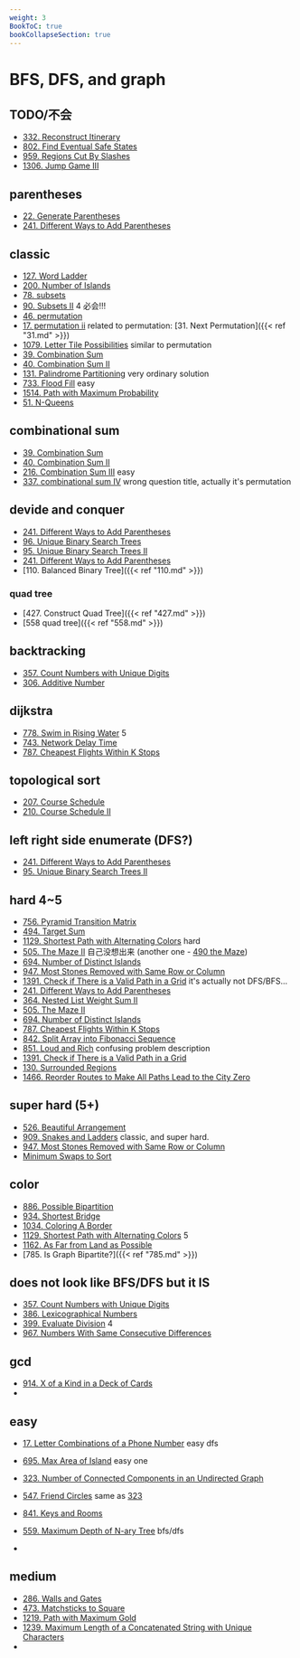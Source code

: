 ```yaml
---
weight: 3
BookToC: true
bookCollapseSection: true
---
```

#  BFS, DFS, and graph
<!-- ![pic](/img/test.jpg) -->

## TODO/不会
- [332. Reconstruct Itinerary](332) 
- [802. Find Eventual Safe States](802)
- [959. Regions Cut By Slashes](959)
- [1306. Jump Game III](1306)

## parentheses
- [22. Generate Parentheses](22)
- [241. Different Ways to Add Parentheses](241)

## classic
- [127. Word Ladder](127)
- [200. Number of Islands](200)
- [78. subsets](78)
- [90. Subsets II](90) 4  必会!!!
- [46. permutation](46)
- [17. permutation ii](47) 
  related to permutation: [31. Next Permutation]({{< ref "31.md" >}})
- [1079. Letter Tile Possibilities](1079) similar to permutation
- [39. Combination Sum ](39)
- [40. Combination Sum II](40)
- [131. Palindrome Partitioning](131) very ordinary solution
- [733. Flood Fill](733) easy
- [1514. Path with Maximum Probability](1514)
- [51. N-Queens](51)
  
  
## combinational sum
- [39. Combination Sum ](39)
- [40. Combination Sum II](40)
- [216. Combination Sum III](216) easy
- [337. combinational sum IV](337) wrong question title, actually it's permutation

## devide and conquer
- [241. Different Ways to Add Parentheses](241)
- [96. Unique Binary Search Trees](96)
- [95. Unique Binary Search Trees II](95)
- [241. Different Ways to Add Parentheses](241)
- [110. Balanced Binary Tree]({{< ref "110.md" >}})

### quad tree
- [427. Construct Quad Tree]({{< ref "427.md" >}})
- [558 quad tree]({{< ref "558.md" >}})

## backtracking
- [357. Count Numbers with Unique Digits](357)
- [306. Additive Number](306)

## dijkstra
- [778. Swim in Rising Water](778) 5
- [743. Network Delay Time](743)
- [787. Cheapest Flights Within K Stops](787)

## topological sort
- [207. Course Schedule](207)
- [210. Course Schedule II](210)

## left right side enumerate (DFS?)
- [241. Different Ways to Add Parentheses](241)
- [95. Unique Binary Search Trees II](95)

## hard 4~5
- [756. Pyramid Transition Matrix](756)
- [494. Target Sum](494)
- [1129. Shortest Path with Alternating Colors](1129) hard
- [505. The Maze II](505) 自己没想出来 (another one - [490 the Maze](490))
- [694. Number of Distinct Islands](694)
- [947. Most Stones Removed with Same Row or Column](947)
- [1391. Check if There is a Valid Path in a Grid](1391) it's actually not DFS/BFS...
- [241. Different Ways to Add Parentheses](241)
- [364. Nested List Weight Sum II](364)
- [505. The Maze II](505)
- [694. Number of Distinct Islands](694)
- [787. Cheapest Flights Within K Stops](787)
- [842. Split Array into Fibonacci Sequence](842)
- [851. Loud and Rich](851) confusing problem description
- [1391. Check if There is a Valid Path in a Grid](1391)
- [130. Surrounded Regions](130)
- [1466. Reorder Routes to Make All Paths Lead to the City Zero](1466)
  
## super hard (5+)
- [526. Beautiful Arrangement](526)
- [909. Snakes and Ladders](909) classic, and super hard.
- [947. Most Stones Removed with Same Row or Column](947)
- [Minimum Swaps to Sort]()


## color 
- [886. Possible Bipartition](886)
- [934. Shortest Bridge](934)
- [1034. Coloring A Border](1034)
- [1129. Shortest Path with Alternating Colors](1129) 5
- [1162. As Far from Land as Possible](1162)
- [785. Is Graph Bipartite?]({{< ref "785.md" >}})


## does not look like BFS/DFS but it IS
- [357. Count Numbers with Unique Digits](357)
- [386. Lexicographical Numbers](386)
- [399. Evaluate Division](399) 4
- [967. Numbers With Same Consecutive Differences](967)
  
## gcd
- [914. X of a Kind in a Deck of Cards](914)
- 
## easy 
- [17. Letter Combinations of a Phone Number](17) easy dfs
- [695. Max Area of Island](695) easy one
- [323. Number of Connected Components in an Undirected Graph](323)
- [547. Friend Circles](547) same as [323](323)
- [841. Keys and Rooms](841)
- [559. Maximum Depth of N-ary Tree](559) bfs/dfs

- 
## medium
- [286. Walls and Gates](286)
- [473. Matchsticks to Square](473)
- [1219. Path with Maximum Gold](1219)
- [1239. Maximum Length of a Concatenated String with Unique Characters](1239)
- 